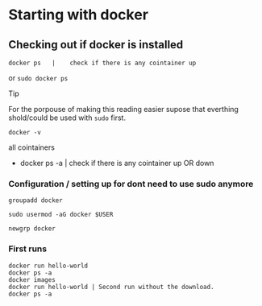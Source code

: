 # Starting with docker

## Checking out if docker is installed

`docker ps   |    check if there is any cointainer up`

or
`sudo docker ps`

> [!TIP] 
> For the porpouse of making this reading easier supose that everthing shold/could be used with `sudo` first.

`docker -v `

all cointainers

- docker ps -a   | check if there is any cointainer up OR down

### Configuration / setting up for dont need to use sudo anymore

```
groupadd docker 

sudo usermod -aG docker $USER

newgrp docker
```

### First runs
```
docker run hello-world
docker ps -a
docker images
docker run hello-world | Second run without the download.
docker ps -a
```